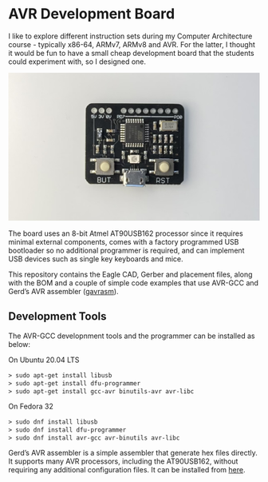 # AVR Development Board

I like to explore different instruction sets during my Computer Architecture course - typically x86-64, ARMv7, ARMv8 and AVR. For the latter, I thought it would be fun to have a small cheap development board that the students could experiment with, so I designed one.

<img alt="AVR Development Board" src="./avr_board.png" width="720">

The board uses an 8-bit Atmel AT90USB162 processor since it requires minimal external components, comes with a factory programmed USB bootloader so no additional programmer is required, and can implement USB devices such as single key keyboards and mice.

This repository contains the Eagle CAD, Gerber and placement files, along with the BOM and a couple of simple code examples that use AVR-GCC and Gerd’s AVR assembler ([gavrasm](http://www.avr-asm-tutorial.net/gavrasm/index_en.html)).

## Development Tools

The AVR-GCC developnment tools and the programmer can be installed as below:

On Ubuntu 20.04 LTS

```
> sudo apt-get install libusb
> sudo apt-get install dfu-programmer
> sudo apt-get install gcc-avr binutils-avr avr-libc
```

On Fedora 32

```
> sudo dnf install libusb
> sudo dnf install dfu-programmer
> sudo dnf install avr-gcc avr-binutils avr-libc
```

Gerd’s AVR assembler is a simple assembler that generate hex files directly. It supports many AVR processors, including the AT90USB162, without requiring any additional configuration files. It can be installed from [here](http://www.avr-asm-tutorial.net/gavrasm/index_en.html).
